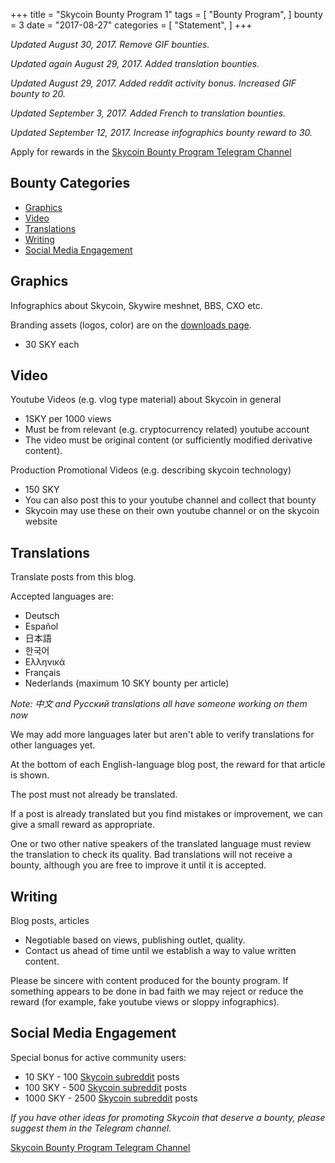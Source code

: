 +++
title = "Skycoin Bounty Program 1"
tags = [
    "Bounty Program",
]
bounty = 3
date = "2017-08-27"
categories = [
    "Statement",
]
+++

*Updated August 30, 2017. Remove GIF bounties.*

*Updated again August 29, 2017. Added translation bounties.*

*Updated August 29, 2017. Added reddit activity bonus. Increased GIF bounty to 20.*

*Updated September 3, 2017. Added French to translation bounties.*

*Updated September 12, 2017. Increase infographics bounty reward to 30.*

Apply for rewards in the [Skycoin Bounty Program Telegram Channel](https://t.me/skycoinbounty)

## Bounty Categories

<!-- MarkdownTOC autolink="true" bracket="round" -->

- [Graphics](#graphics)
- [Video](#video)
- [Translations](#translations)
- [Writing](#writing)
- [Social Media Engagement](#social-media-engagement)

<!-- /MarkdownTOC -->

## Graphics

Infographics about Skycoin, Skywire meshnet, BBS, CXO etc.

Branding assets (logos, color) are on the [downloads page](https://www.skycoin.net/downloads).

* 30 SKY each

## Video

Youtube Videos (e.g. vlog type material) about Skycoin in general

* 1SKY per 1000 views
* Must be from relevant (e.g. cryptocurrency related) youtube account
* The video must be original content (or sufficiently modified derivative content).

Production Promotional Videos (e.g. describing skycoin technology)

* 150 SKY
* You can also post this to your youtube channel and collect that bounty
* Skycoin may use these on their own youtube channel or on the skycoin website

## Translations

Translate posts from this blog.

Accepted languages are:

* Deutsch
* Español
* 日本語
* 한국어
* Ελληνικά
* Français
* Nederlands (maximum 10 SKY bounty per article)

*Note: 中文 and Рyсский translations all have someone working on them now*

We may add more languages later but aren't able to verify translations for other languages yet.

At the bottom of each English-language blog post, the reward for that article is shown.

The post must not already be translated.

If a post is already translated but you find mistakes or improvement, we can give a small reward as appropriate.

One or two other native speakers of the translated language must review the translation to check its quality.
Bad translations will not receive a bounty, although you are free to improve it until it is accepted.

## Writing

Blog posts, articles

* Negotiable based on views, publishing outlet, quality.
* Contact us ahead of time until we establish a way to value written content.

Please be sincere with content produced for the bounty program.
If something appears to be done in bad faith we may reject or reduce the reward (for example, fake youtube views or sloppy infographics).

## Social Media Engagement

Special bonus for active community users:

* 10 SKY - 100 [Skycoin subreddit](https://reddit.com/r/skycoinproject) posts
* 100 SKY - 500 [Skycoin subreddit](https://reddit.com/r/skycoinproject) posts
* 1000 SKY - 2500 [Skycoin subreddit](https://reddit.com/r/skycoinproject) posts

*If you have other ideas for promoting Skycoin that deserve a bounty, please suggest them in the Telegram channel.*

[Skycoin Bounty Program Telegram Channel](https://t.me/skycoinbounty)
